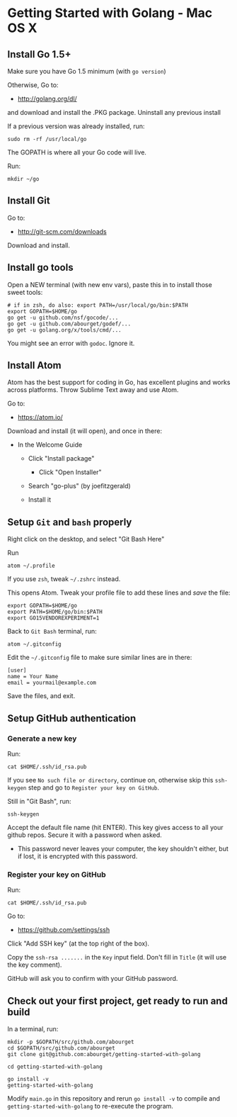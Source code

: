 Getting Started with Golang - Mac OS X
======================================

Install Go 1.5+
---------------

Make sure you have Go 1.5 minimum (with `go version`)

Otherwise, Go to:

* http://golang.org/dl/

and download and install the .PKG package. Uninstall any previous
install

If a previous version was already installed, run:

    sudo rm -rf /usr/local/go

The GOPATH is where all your Go code will live.

Run:

    mkdir ~/go


Install Git
-----------

Go to:

* http://git-scm.com/downloads

Download and install.


Install go tools
----------------

Open a NEW terminal (with new env vars), paste this in to install
those sweet tools:

    # if in zsh, do also: export PATH=/usr/local/go/bin:$PATH
    export GOPATH=$HOME/go
    go get -u github.com/nsf/gocode/...
    go get -u github.com/abourget/godef/...
    go get -u golang.org/x/tools/cmd/...

You might see an error with `godoc`. Ignore it.


Install Atom
------------

Atom has the best support for coding in Go, has excellent plugins and
works across platforms. Throw Sublime Text away and use Atom.

Go to:

* https://atom.io/

Download and install (it will open), and once in there:

 * In the Welcome Guide

   * Click "Install package"

     * Click "Open Installer"

   * Search "go-plus" (by joefitzgerald)

   * Install it


Setup `Git` and `bash` properly
-------------------------------

Right click on the desktop, and select "Git Bash Here"

Run

    atom ~/.profile

If you use `zsh`, tweak `~/.zshrc` instead.

This opens Atom.  Tweak your profile file to add these lines and *save* the file:

    export GOPATH=$HOME/go
    export PATH=$HOME/go/bin:$PATH
    export GO15VENDOREXPERIMENT=1

Back to `Git Bash` terminal, run:

    atom ~/.gitconfig

Edit the `~/.gitconfig` file to make sure similar lines are in there:

    [user]
	name = Your Name
	email = yourmail@example.com

Save the files, and exit.


Setup GitHub authentication
---------------------------


### Generate a new key

Run:

    cat $HOME/.ssh/id_rsa.pub

If you see `No such file or directory`, continue on, otherwise skip
this `ssh-keygen` step and go to `Register your key on GitHub`.

Still in "Git Bash", run:

    ssh-keygen

Accept the default file name (hit ENTER).  This key gives access to
all your github repos. Secure it with a password when asked.

  * This password never leaves your computer, the key shouldn't
    either, but if lost, it is encrypted with this password.


### Register your key on GitHub

Run:

    cat $HOME/.ssh/id_rsa.pub

Go to:

* https://github.com/settings/ssh

Click "Add SSH key" (at the top right of the box).

Copy the `ssh-rsa .......` in the `Key` input field. Don't fill in
`Title` (it will use the key comment).

GitHub will ask you to confirm with your GitHub password.


Check out your first project, get ready to run and build
--------------------------------------------------------

In a terminal, run:

    mkdir -p $GOPATH/src/github.com/abourget
    cd $GOPATH/src/github.com/abourget
    git clone git@github.com:abourget/getting-started-with-golang

    cd getting-started-with-golang

    go install -v
    getting-started-with-golang

Modify `main.go` in this repository and rerun `go install -v` to compile and
`getting-started-with-golang` to re-execute the program.
